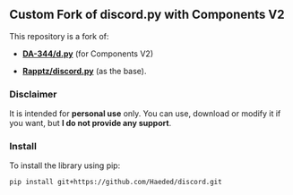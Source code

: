 ## Custom Fork of discord.py with Components V2

This repository is a fork of:

- **[DA-344/d.py](https://github.com/DA-344/d.py)** (for Components V2) 

- **[Rapptz/discord.py](https://github.com/Rapptz/discord.py)** (as the base).  

### Disclaimer
It is intended for **personal use** only. You can use, download or modify it if you want, but **I do not provide any support**.  

### Install  


To install the library using pip:

```bash
pip install git+https://github.com/Haeded/discord.git

